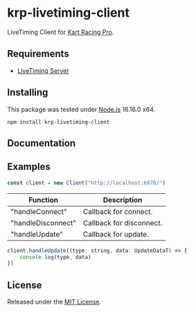 # krp-livetiming-client

LiveTiming Client for [Kart Racing Pro](https://www.kartracing-pro.com/).

## Requirements

- [LiveTiming Server](https://github.com/FynniX/krp-livetiming-server) 

## Installing

This package was tested under [Node.js](https://nodejs.org/) 16.16.0 x64.

`npm install krp-livetiming-client`

## Documentation

## Examples

```js
const client = new Client("http://localhost:6878/")
```

| Function           | Description              |
|--------------------|--------------------------|
| "handleConnect"    | Callback for connect.    |
| "handleDisconnect" | Callback for disconnect. |
| "handleUpdate"     | Callback for update.     |

```js
client.handleUpdate((type: string, data: UpdateDataT) => {
    console.log(type, data)
})
```

## License

Released under the [MIT License](https://github.com/FynniX/krp-livetiming-client/blob/main/LICENSE).
